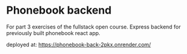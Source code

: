 # Phonebook backend

For part 3 exercises of the fullstack open course. Express backend for previously built phonebook react app.

deployed at: https://phonebook-back-2pkx.onrender.com/ 